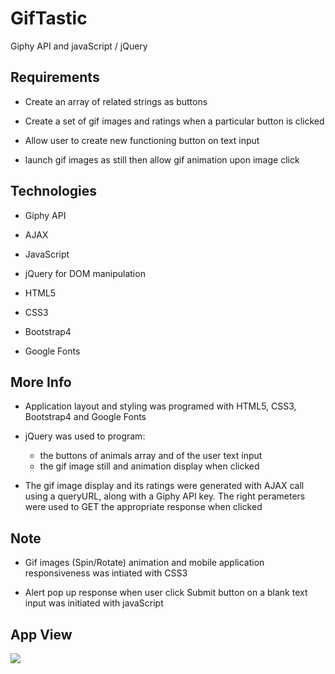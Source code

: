 # GifTastic

Giphy API and javaScript / jQuery

## Requirements

- Create an array of related strings as buttons 

- Create a set of gif images and ratings when a particular button is clicked

- Allow user to create new functioning button on text input

- launch gif images as still then allow gif animation upon image click

## Technologies 

- Giphy API

- AJAX

- JavaScript

- jQuery for DOM manipulation

- HTML5

- CSS3

- Bootstrap4

- Google Fonts

## More Info

- Application layout and styling was programed with HTML5, CSS3, Bootstrap4 and Google Fonts

- jQuery was used to program:

    * the buttons of animals array and of the user text input
    * the gif image still and animation display when clicked

- The gif image display and its ratings were generated with AJAX call using a queryURL, along with a Giphy API key. The right perameters were used to GET the appropriate response when clicked

## Note

- Gif images (Spin/Rotate) animation and mobile application responsiveness was intiated with CSS3

- Alert pop up response when user click Submit button on a blank text input was initiated with javaScript

## App View

<a href="https://dennis-the14th-web.github.io/GifTastic/"><img src="images/giftastic.PNG" ></a>